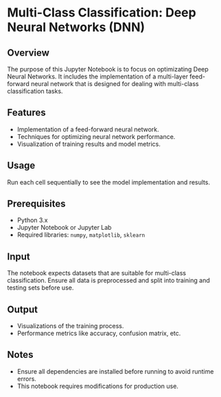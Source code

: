 # Multi-Class Classification: Deep Neural Networks (DNN)

## Overview
The purpose of this Jupyter Notebook is to focus on optimizating Deep Neural Networks. It includes the implementation of a multi-layer feed-forward neural network that is designed for dealing with multi-class classification tasks.

## Features
- Implementation of a feed-forward neural network.
- Techniques for optimizing neural network performance.
- Visualization of training results and model metrics.

## Usage
Run each cell sequentially to see the model implementation and results.

## Prerequisites
- Python 3.x
- Jupyter Notebook or Jupyter Lab
- Required libraries: `numpy`, `matplotlib`, `sklearn`

## Input
The notebook expects datasets that are suitable for multi-class classification. Ensure all data is preprocessed and split into training and testing sets before use.

## Output
- Visualizations of the training process.
- Performance metrics like accuracy, confusion matrix, etc.

## Notes
- Ensure all dependencies are installed before running to avoid runtime errors.
- This notebook requires modifications for production use.